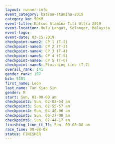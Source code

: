 ```yaml
---
layout: runner-info 
event_category: katsuo-stamina-2019 
category_km: 50KM 
event-title: Katsuo Stamina Titi Ultra 2019 
event-location: Hulu Langat, Selangor, Malaysia 
event-logo: 
event-date: 03-15-2019 
checkpoint-name2: CP 1 (T-2) 
checkpoint-name3: CP 2 (T-3) 
checkpoint-name4: CP 3 (T-4) 
checkpoint-name5: CP 4 (T-5) 
checkpoint-name6: CP 5 (T-6) 
checkpoint-name8: Finishing Line (T-7) 
overall_rank: 141
gender_rank: 107
bib: 5181
first_name: Leon
last_name: Tan Kian Sin
gender: M
start: Sun, 01-00-00 am
checkpoint2: Sun, 02-02-54 am
checkpoint3: Sun, 02-55-57 am
checkpoint4: Sun, 04-40-06 am
checkpoint5: Sun, 06-27-00 am
checkpoint6: Sun, 07-44-17 am
finishing_line_(t_7): Sun, 09-08-08 am
race_time: 08-08-08
status: FINISHER
---
```

